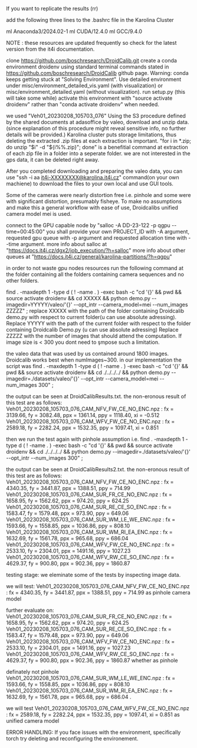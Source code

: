 If you want to replicate the results (rr)

add the following three lines to the .bashrc file in the Karolina Cluster

ml Anaconda3/2024.02-1
ml CUDA/12.4.0
ml GCC/9.4.0

NOTE : these resources are updated frequently so check for the latest version from the it4i documentation.


clone https://github.com/boschresearch/DroidCalib.git
create a conda environment droidenv using standard terminal commands stated in https://github.com/boschresearch/DroidCalib github page.
	Warning: conda keeps getting stuck at "Solving Environment". Use detailed environment under misc/environment_detailed_vis.yaml (with visualization) or misc/environment_detailed.yaml (without visualization).
	run setup.py (this will take some while)
	activate this environment with "source activate droidenv" rather than "conda activate droidenv" when needed.

we used "Veh01_20230208_105703_076"
Using the S3 procedure defined by the shared documents at adasoffice by valeo, download and unzip data.(since explanation of this procedure might reveal sensitive info, no further details will be provided.)
	Karolina cluster puts storage limitations, thus deleting the extracted .zip files at each extraction is important.
	"for i in *.zip; do unzip "$i" -d "${i%%.zip}"; done" is a benefitial command at extraction of each zip file in a folder into a seperate folder.
	we are not interested in the gps data, it can be deleted right away.

After you completed downloading and preparing the valeo data, you can use "ssh -i aa it4i-XXXXXXXX@karolina.it4i.cz" command(on your own machiene) to download the files to your own local and use GUI tools.

Some of the cameras were nearly distortion free i.e. pinhole and some were with significant distortion, presumably fisheye. To make no assumptions and make this a general workflow with ease of use, Droidcalibs unified camera model mei is used. 

connect to the GPU capable node by "salloc -A DD-23-122 -p qgpu --time=00:45:00" you shall provide your own PROJECT_ID with -A argument, requested gpu queue with -p argument and requested allocation time with --time argument.
	more info about salloc at "https://docs.it4i.cz/dgx2/job_execution/?h=salloc"
	more info about other queues at "https://docs.it4i.cz/general/karolina-partitions/?h=qgpu" 

in order to not waste gpu nodes resources run the following command at the folder containing all the folders containing camera sequences and no other folders.

find . -maxdepth 1 -type d \( ! -name . \) -exec bash -c "cd '{}' && pwd && source activate droidenv  && cd XXXXX  && python demo.py --imagedir=YYYYY/valeo/'{}' --opt_intr --camera_model=mei --num_images ZZZZZ" \;
replace XXXXX with the path of the folder containing Droidcalib demo.py with respect to current folder(u can use absolute adressing).
Replace YYYYY with the path of the current folder with respect to the folder containing Droidcalib Demo.py (u can use absolute adressing)
Replace ZZZZZ with the number of images that should attend the computation. If image size is < 300 you dont need to şmpose such a limitation. 

the valeo data that was used by us contained around 1800 images. Droidcalib works best when numImages~300.
in our implementation the script was
find . -maxdepth 1 -type d \( ! -name . \) -exec bash -c "cd '{}' && pwd && source activate droidenv  && cd ./../../../  && python demo.py --imagedir=./datasets/valeo/'{}'  --opt_intr --camera_model=mei --num_images 300" \;

the output can be seen at DroidCalibResults.txt.
the non-eronous result of this test are as follows:
Veh01_20230208_105703_076_CAM_NFV_FW_CE_NO_ENC.npz : fx = 3139.66, fy = 3082.48, ppx = 1361.14, ppy = 1118.40, xi = -0.512
Veh01_20230208_105703_076_CAM_WFV_FW_CE_NO_ENC.npz : fx = 2589.18, fy = 2282.24, ppx = 1532.35, ppy = 1097.41, xi = 0.851

then we run the test again with pinhole assumption i.e.
find . -maxdepth 1 -type d \( ! -name . \) -exec bash -c "cd '{}' && pwd && source activate droidenv  && cd ./../../../  && python demo.py --imagedir=./datasets/valeo/'{}'  --opt_intr --num_images 300" \;

the output can be seen at DroidCalibResults2.txt.
the non-eronous result of this test are as follows:
Veh01_20230208_105703_076_CAM_NFV_FW_CE_NO_ENC.npz : fx = 4340.35, fy = 3441.87, ppx = 1388.51, ppy = 714.99
Veh01_20230208_105703_076_CAM_SUR_FR_CE_NO_ENC.npz : fx = 1658.95, fy = 1562.62, ppx = 974.20, ppy = 624.25
Veh01_20230208_105703_076_CAM_SUR_RE_CE_SO_ENC.npz : fx = 1583.47, fy = 1579.48, ppx = 973.90, ppy = 649.06
Veh01_20230208_105703_076_CAM_SUR_WM_LE_WE_ENC.npz : fx = 1593.66, fy = 1558.85, ppx = 1036.86, ppy = 808.10
Veh01_20230208_105703_076_CAM_SUR_WM_RI_EA_ENC.npz : fx = 1632.69, fy = 1561.78, ppx = 965.68, ppy = 686.04
Veh01_20230208_105703_076_CAM_WFV_FW_CE_NO_ENC.npz : fx = 2533.10, fy = 2304.01, ppx = 1491.16, ppy = 1027.23
Veh01_20230208_105703_076_CAM_WFV_RW_CE_SO_ENC.npz : fx = 4629.37, fy = 900.80, ppx = 902.36, ppy = 1860.87

testing stage:
we eleminate some of the tests by inspecting image data.

we will test:
Veh01_20230208_105703_076_CAM_NFV_FW_CE_NO_ENC.npz : fx = 4340.35, fy = 3441.87, ppx = 1388.51, ppy = 714.99
as pinhole camera model

further evaluate on:
Veh01_20230208_105703_076_CAM_SUR_FR_CE_NO_ENC.npz : fx = 1658.95, fy = 1562.62, ppx = 974.20, ppy = 624.25
Veh01_20230208_105703_076_CAM_SUR_RE_CE_SO_ENC.npz : fx = 1583.47, fy = 1579.48, ppx = 973.90, ppy = 649.06
Veh01_20230208_105703_076_CAM_WFV_FW_CE_NO_ENC.npz : fx = 2533.10, fy = 2304.01, ppx = 1491.16, ppy = 1027.23
Veh01_20230208_105703_076_CAM_WFV_RW_CE_SO_ENC.npz : fx = 4629.37, fy = 900.80, ppx = 902.36, ppy = 1860.87
whether as pinhole 


definately not pinhole
Veh01_20230208_105703_076_CAM_SUR_WM_LE_WE_ENC.npz : fx = 1593.66, fy = 1558.85, ppx = 1036.86, ppy = 808.10
Veh01_20230208_105703_076_CAM_SUR_WM_RI_EA_ENC.npz : fx = 1632.69, fy = 1561.78, ppx = 965.68, ppy = 686.04
.

we will test 
Veh01_20230208_105703_076_CAM_WFV_FW_CE_NO_ENC.npz : fx = 2589.18, fy = 2282.24, ppx = 1532.35, ppy = 1097.41, xi = 0.851
as unified camera model

ERROR HANDLING:
If you face issues with the environment, specifically torch try deleting and reconfiguring the environement.
